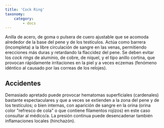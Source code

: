 ```yaml
---
title: 'Cock Ring'
taxonomy:
    category:
        - docs
---
```


Anilla de acero, de goma o pulsera de cuero ajustable que se acomoda alrededor de la base del pene y de los testículos. Actúa como barrera (incompleta) a la libre circulación de sangre en las venas, permitiendo erecciones más duras y retardando la flaccidez del pene. Se deben evitar los _cock rings_ de aluminio, de cobre, de níquel, y el tipo anillo cortina, que provocan rápidamente irritaciones en la piel y a veces eczemas (fenómeno idéntico al causado por las correas de los relojes).

## Accidentes

Demasiado apretado puede provocar hematomas superficiales (cardenales) bastante espectaculares y que a veces se extienden a la zona del pene y de los testículos; o bien internas, con aparición de sangre en la orina (orina color "refresco de cola" o que contiene filamentos rojizos) en este caso consultar al médico/a. La presión continua puede desencadenar también inflamaciones locales (hinchazón).